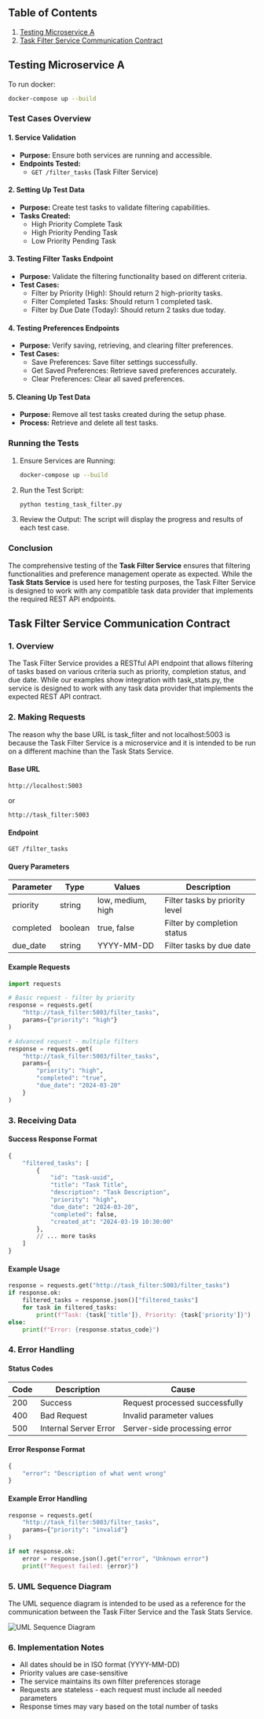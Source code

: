 ## Table of Contents

1. [Testing Microservice A](#testing-microservice-a)
2. [Task Filter Service Communication Contract](#task-filter-service-communication-contract)



## Testing Microservice A

To run docker:

```bash
docker-compose up --build
```

### Test Cases Overview

#### 1. Service Validation
- **Purpose:** Ensure both services are running and accessible.
- **Endpoints Tested:**
  - `GET /filter_tasks` (Task Filter Service)

#### 2. Setting Up Test Data
- **Purpose:** Create test tasks to validate filtering capabilities.
- **Tasks Created:**
  - High Priority Complete Task
  - High Priority Pending Task  
  - Low Priority Pending Task

#### 3. Testing Filter Tasks Endpoint
- **Purpose:** Validate the filtering functionality based on different criteria.
- **Test Cases:**
  - Filter by Priority (High): Should return 2 high-priority tasks.
  - Filter Completed Tasks: Should return 1 completed task.
  - Filter by Due Date (Today): Should return 2 tasks due today.

#### 4. Testing Preferences Endpoints
- **Purpose:** Verify saving, retrieving, and clearing filter preferences.
- **Test Cases:**
  - Save Preferences: Save filter settings successfully.
  - Get Saved Preferences: Retrieve saved preferences accurately.
  - Clear Preferences: Clear all saved preferences.

#### 5. Cleaning Up Test Data
- **Purpose:** Remove all test tasks created during the setup phase.
- **Process:** Retrieve and delete all test tasks.

### Running the Tests

1. Ensure Services are Running:
   ```bash
   docker-compose up --build
   ```


2. Run the Test Script:
   ```bash
   python testing_task_filter.py
   ```

3. Review the Output: The script will display the progress and results of each test case.

### Conclusion

The comprehensive testing of the **Task Filter Service** ensures that filtering functionalities and preference management operate as expected. While the **Task Stats Service** is used here for testing purposes, the Task Filter Service is designed to work with any compatible task data provider that implements the required REST API endpoints.

## Task Filter Service Communication Contract

### 1. Overview
The Task Filter Service provides a RESTful API endpoint that allows filtering of tasks based on various criteria such as priority, completion status, and due date. While our examples show integration with task_stats.py, the service is designed to work with any task data provider that implements the expected REST API contract.

### 2. Making Requests

The reason why the base URL is task_filter and not localhost:5003 is because the Task Filter Service is a microservice and it is intended to be run on a different machine than the Task Stats Service.

#### Base URL
```
http://localhost:5003
```
or
```
http://task_filter:5003
```

#### Endpoint
```
GET /filter_tasks
```

#### Query Parameters
| Parameter  | Type    | Values                | Description                    |
|-----------|---------|----------------------|--------------------------------|
| priority  | string  | low, medium, high    | Filter tasks by priority level |
| completed | boolean | true, false          | Filter by completion status    |
| due_date  | string  | YYYY-MM-DD           | Filter tasks by due date       |

#### Example Requests
```python
import requests

# Basic request - filter by priority
response = requests.get(
    "http://task_filter:5003/filter_tasks",
    params={"priority": "high"}
)

# Advanced request - multiple filters
response = requests.get(
    "http://task_filter:5003/filter_tasks",
    params={
        "priority": "high",
        "completed": "true",
        "due_date": "2024-03-20"
    }
)
```

### 3. Receiving Data

#### Success Response Format
```python
{
    "filtered_tasks": [
        {
            "id": "task-uuid",
            "title": "Task Title",
            "description": "Task Description",
            "priority": "high",
            "due_date": "2024-03-20",
            "completed": false,
            "created_at": "2024-03-19 10:30:00"
        },
        // ... more tasks
    ]
}
```

#### Example Usage
```python
response = requests.get("http://task_filter:5003/filter_tasks")
if response.ok:
    filtered_tasks = response.json()["filtered_tasks"]
    for task in filtered_tasks:
        print(f"Task: {task['title']}, Priority: {task['priority']}")
else:
    print(f"Error: {response.status_code}")
```

### 4. Error Handling

#### Status Codes
| Code | Description           | Cause                           |
|------|--------------------- |--------------------------------|
| 200  | Success              | Request processed successfully  |
| 400  | Bad Request          | Invalid parameter values        |
| 500  | Internal Server Error | Server-side processing error   |

#### Error Response Format
```python
{
    "error": "Description of what went wrong"
}
```

#### Example Error Handling
```python
response = requests.get(
    "http://task_filter:5003/filter_tasks",
    params={"priority": "invalid"}
)

if not response.ok:
    error = response.json().get("error", "Unknown error")
    print(f"Request failed: {error}")
```

### 5. UML Sequence Diagram

The UML sequence diagram is intended to be used as a reference for the communication between the Task Filter Service and the Task Stats Service. 

![UML Sequence Diagram](./uml_sequence_diagram.png)


### 6. Implementation Notes

- All dates should be in ISO format (YYYY-MM-DD)
- Priority values are case-sensitive
- The service maintains its own filter preferences storage
- Requests are stateless - each request must include all needed parameters
- Response times may vary based on the total number of tasks